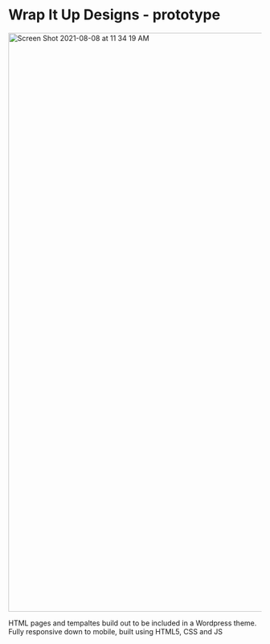 

# Wrap It Up Designs - prototype

<img width="1149" alt="Screen Shot 2021-08-08 at 11 34 19 AM" src="https://user-images.githubusercontent.com/28959285/128637541-488f1c75-fb8e-467d-8bd2-4d4f2650a2fe.png">

HTML pages and tempaltes build out to be included in a Wordpress theme. 
Fully responsive down to mobile, built using HTML5, CSS and JS  
